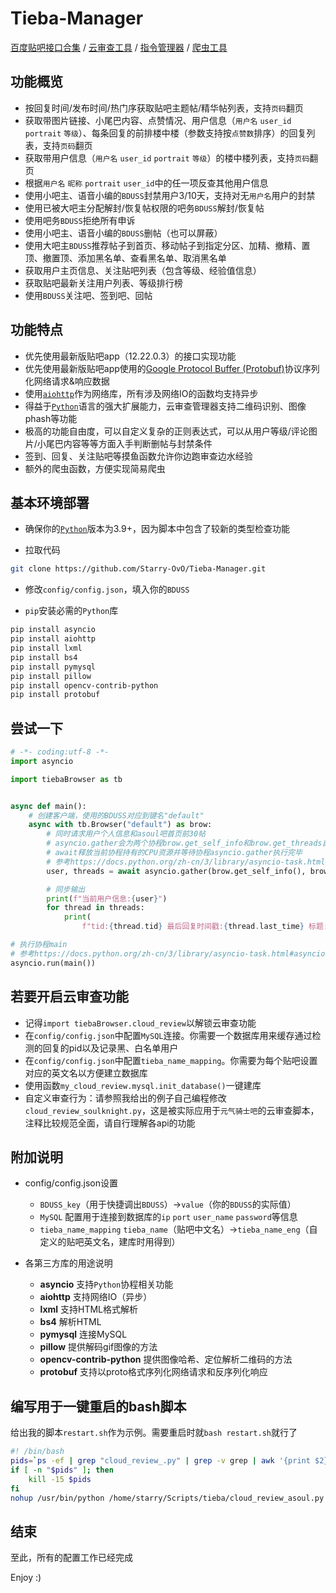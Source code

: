 # Tieba-Manager

[百度贴吧接口合集](https://github.com/Starry-OvO/Tieba-Manager/blob/main/tiebaBrowser/api.py) / [云审查工具](https://github.com/Starry-OvO/Tieba-Manager/blob/main/cloud_review_soulknight.py) / [指令管理器](https://github.com/Starry-OvO/Tieba-Manager/blob/main/admin_listen.py) / [爬虫工具](https://github.com/Starry-OvO/Tieba-Manager/blob/main/spider.py)

## 功能概览

+ 按回复时间/发布时间/热门序获取贴吧主题帖/精华帖列表，支持`页码`翻页
+ 获取带图片链接、小尾巴内容、点赞情况、用户信息（`用户名` `user_id` `portrait` `等级`）、每条回复的前排楼中楼（参数支持按`点赞数`排序）的回复列表，支持`页码`翻页
+ 获取带用户信息（`用户名` `user_id` `portrait` `等级`）的楼中楼列表，支持`页码`翻页
+ 根据`用户名` `昵称` `portrait` `user_id`中的任一项反查其他用户信息
+ 使用小吧主、语音小编的`BDUSS`封禁用户3/10天，支持对无`用户名`用户的封禁
+ 使用已被大吧主分配解封/恢复帖权限的吧务`BDUSS`解封/恢复帖
+ 使用吧务`BDUSS`拒绝所有申诉
+ 使用小吧主、语音小编的`BDUSS`删帖（也可以屏蔽）
+ 使用大吧主`BDUSS`推荐帖子到首页、移动帖子到指定分区、加精、撤精、置顶、撤置顶、添加黑名单、查看黑名单、取消黑名单
+ 获取用户主页信息、关注贴吧列表（包含等级、经验值信息）
+ 获取贴吧最新关注用户列表、等级排行榜
+ 使用`BDUSS`关注吧、签到吧、回帖

## 功能特点

+ 优先使用最新版贴吧app（12.22.0.3）的接口实现功能
+ 优先使用最新版贴吧app使用的[Google Protocol Buffer (Protobuf)](https://developers.google.cn/protocol-buffers)协议序列化网络请求&响应数据
+ 使用[`aiohttp`](https://github.com/aio-libs/aiohttp)作为网络库，所有涉及网络IO的函数均支持异步
+ 得益于[`Python`](https://www.python.org/downloads)语言的强大扩展能力，云审查管理器支持二维码识别、图像phash等功能
+ 极高的功能自由度，可以自定义复杂的正则表达式，可以从用户等级/评论图片/小尾巴内容等等方面入手判断删帖与封禁条件
+ 签到、回复、关注贴吧等摸鱼函数允许你边跑审查边水经验
+ 额外的爬虫函数，方便实现简易爬虫

## 基本环境部署

+ 确保你的[`Python`](https://www.python.org/downloads/)版本为3.9+，因为脚本中包含了较新的类型检查功能

+ 拉取代码

```bash
git clone https://github.com/Starry-OvO/Tieba-Manager.git
```

+ 修改`config/config.json`，填入你的`BDUSS`

+ `pip`安装必需的`Python`库

```bash
pip install asyncio
pip install aiohttp
pip install lxml
pip install bs4
pip install pymysql
pip install pillow
pip install opencv-contrib-python
pip install protobuf
```

## 尝试一下

```python
# -*- coding:utf-8 -*-
import asyncio

import tiebaBrowser as tb


async def main():
    # 创建客户端，使用的BDUSS对应到键名"default"
    async with tb.Browser("default") as brow:
        # 同时请求用户个人信息和asoul吧首页前30帖
        # asyncio.gather会为两个协程brow.get_self_info和brow.get_threads自动创建任务然后“合并”为一个协程
        # await释放当前协程持有的CPU资源并等待协程asyncio.gather执行完毕
        # 参考https://docs.python.org/zh-cn/3/library/asyncio-task.html#asyncio.gather
        user, threads = await asyncio.gather(brow.get_self_info(), brow.get_threads('asoul'))

        # 同步输出
        print(f"当前用户信息:{user}")
        for thread in threads:
            print(
                f"tid:{thread.tid} 最后回复时间戳:{thread.last_time} 标题:{thread.title}")

# 执行协程main
# 参考https://docs.python.org/zh-cn/3/library/asyncio-task.html#asyncio.run
asyncio.run(main())
```

## 若要开启云审查功能

+ 记得`import tiebaBrowser.cloud_review`以解锁云审查功能
+ 在`config/config.json`中配置`MySQL`连接。你需要一个数据库用来缓存通过检测的回复的pid以及记录黑、白名单用户
+ 在`config/config.json`中配置`tieba_name_mapping`。你需要为每个贴吧设置对应的英文名以方便建立数据库
+ 使用函数`my_cloud_review.mysql.init_database()`一键建库
+ 自定义审查行为：请参照我给出的例子自己编程修改`cloud_review_soulknight.py`，这是被实际应用于`元气骑士吧`的云审查脚本，注释比较规范全面，请自行理解各api的功能

## 附加说明

+ config/config.json设置

  + `BDUSS_key`（用于快捷调出`BDUSS`）->`value`（你的`BDUSS`的实际值）
  + `MySQL` 配置用于连接到数据库的`ip` `port` `user_name` `password`等信息
  + `tieba_name_mapping` `tieba_name`（贴吧中文名）->`tieba_name_eng`（自定义的贴吧英文名，建库时用得到）

+ 各第三方库的用途说明

  + **asyncio** 支持`Python`协程相关功能
  + **aiohttp** 支持网络IO（异步）
  + **lxml** 支持HTML格式解析
  + **bs4** 解析HTML
  + **pymysql** 连接MySQL
  + **pillow** 提供解码gif图像的方法
  + **opencv-contrib-python** 提供图像哈希、定位解析二维码的方法
  + **protobuf** 支持以proto格式序列化网络请求和反序列化响应

## 编写用于一键重启的bash脚本

给出我的脚本`restart.sh`作为示例。需要重启时就`bash restart.sh`就行了

```bash
#! /bin/bash
pids=`ps -ef | grep "cloud_review_.py" | grep -v grep | awk '{print $2}'`
if [ -n "$pids" ]; then
    kill -15 $pids
fi
nohup /usr/bin/python /home/starry/Scripts/tieba/cloud_review_asoul.py -st 20 >/dev/null 2>&1 &
```

## 结束

至此，所有的配置工作已经完成

Enjoy :)
